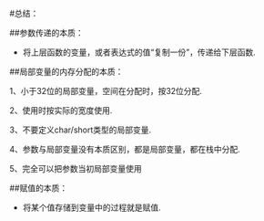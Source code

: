 								
#总结：								
								
##参数传递的本质：

* 将上层函数的变量，或者表达式的值“复制一份”，传递给下层函数.								

##局部变量的内存分配的本质：						
						
1、小于32位的局部变量，空间在分配时，按32位分配.						
						
2、使用时按实际的宽度使用.						
						
3、不要定义char/short类型的局部变量.						
						
4、参数与局部变量没有本质区别，都是局部变量，都在栈中分配.						
						
5、完全可以把参数当初局部变量使用						


##赋值的本质：			
			
* 将某个值存储到变量中的过程就是赋值.			
			

